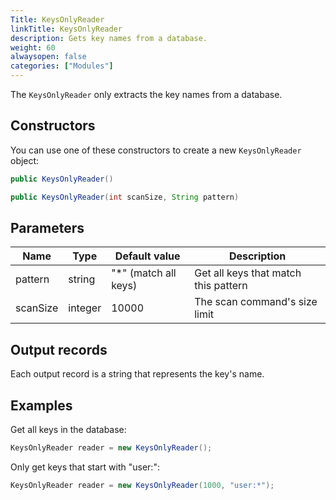 ```yaml
---
Title: KeysOnlyReader
linkTitle: KeysOnlyReader
description: Gets key names from a database.
weight: 60
alwaysopen: false
categories: ["Modules"]
---
```


The `KeysOnlyReader` only extracts the key names from a database.

## Constructors

You can use one of these constructors to create a new `KeysOnlyReader` object:

```java
public KeysOnlyReader()

public KeysOnlyReader(int scanSize, String pattern)
```

## Parameters

| Name | Type | Default value | Description |
|------|------|---------------|-------------|
| pattern | string | "\*" (match all keys) | Get all keys that match this pattern |
| scanSize | integer | 10000 | The scan command's size limit |

## Output records

Each output record is a string that represents the key's name.

## Examples

Get all keys in the database:

```java
KeysOnlyReader reader = new KeysOnlyReader();
```

Only get keys that start with "user:":

```java
KeysOnlyReader reader = new KeysOnlyReader(1000, "user:*");
```

